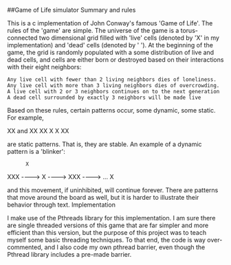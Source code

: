 ##Game of Life simulator
Summary and rules

This is a c implementation of John Conway's famous 'Game of Life'. The rules of the 'game' are simple. The universe of the game is a torus-connected two dimensional grid filled with 'live' cells (denoted by 'X' in my implementation) and 'dead' cells (denoted by ' '). At the beginning of the game, the grid is randomly populated with a some distribution of live and dead cells, and cells are either born or destroyed based on their interactions with their eight neighbors:

    Any live cell with fewer than 2 living neighbors dies of loneliness.
    Any live cell with more than 3 living neighbors dies of overcrowding.
    A live cell with 2 or 3 neighbors continues on to the next generation
    A dead cell surrounded by exactly 3 neighbors will be made live

Based on these rules, certain patterns occur, some dynamic, some static. For example,

XX    and      XX
XX            X  X
               XX

are static patterns. That is, they are stable. An example of a dynamic pattern is a 'blinker':

          X 
XXX ----> X ----> XXX ----> ...
          X

and this movement, if uninhibited, will continue forever. There are patterns that move around the board as well, but it is harder to illustrate their behavior through text.
Implementation

I make use of the Pthreads library for this implementation. I am sure there are single threaded versions of this game that are far simpler and more efficient than this version, but the purpose of this project was to teach myself some basic threading techniques. To that end, the code is way over-commented, and I also code my own pthread barrier, even though the Pthread library includes a pre-made barrier.

